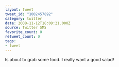 ```yaml
---
layout: tweet
tweet_id: "1002457892"
category: twitter
date: 2008-11-12T18:09:21.000Z
source: Twitter SMS
favorite_count: 0
retweet_count: 0
tags:
- tweet
---
```


Is about to grab some food. I really want a good salad!
